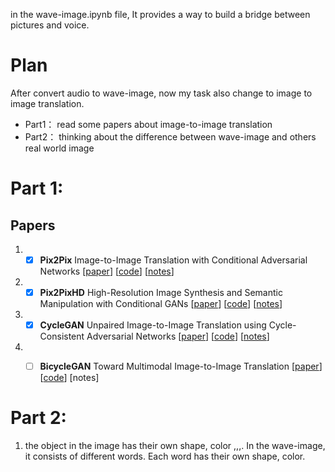 in the wave-image.ipynb file, It provides a way to build a bridge between pictures and voice.
# Plan
After convert audio to wave-image, now my task also change to image to image translation.
- Part1： read some papers about image-to-image translation
- Part2： thinking about the difference between wave-image and others real world image

# Part 1:
## Papers
1. - [x] **Pix2Pix** Image-to-Image Translation with Conditional Adversarial Networks [[paper](https://arxiv.org/pdf/1611.07004.pdf)] [[code](https://github.com/junyanz/pytorch-CycleGAN-and-pix2pix)] [[notes](./papers/pix2pix/pix2pix.md)]
2. - [x] **Pix2PixHD** High-Resolution Image Synthesis and Semantic Manipulation with Conditional GANs [[paper](https://arxiv.org/pdf/1711.11585.pdf)] [[code](https://github.com/NVIDIA/pix2pixHD)] [[notes](./papers/pix2pixhd/pix2pixhd.md)]
3. - [x] **CycleGAN** Unpaired Image-to-Image Translation using Cycle-Consistent Adversarial Networks [[paper](https://arxiv.org/pdf/1703.10593.pdf)] [[code](https://github.com/junyanz/pytorch-CycleGAN-and-pix2pix)] [[notes](./papers/cyclegan/cyclegan.md)]
4. - [ ] **BicycleGAN** Toward Multimodal Image-to-Image Translation [[paper](https://arxiv.org/pdf/1711.11586.pdf)] [[code](https://github.com/junyanz/BicycleGAN)] [notes]



# Part 2:
1. the object in the image has their own shape, color ,,,. In the wave-image, it consists of different words. Each word has their own shape, color. 
